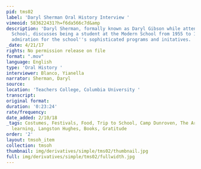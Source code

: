 ```yaml
---
pid: tms02
label: 'Daryl Sherman Oral History Interview '
vimeoid: 583622431?h=f6da566c7d&amp
description: 'Daryl Sherman, formally known as Daryl Gibson while attending the Modern
  School, discusses being a student at the Modern School from 1955 to 1961 with great
  admiration for the school''s sophisticated programs and initatives. '
_date: 4/21/17
rights: No permission release on file
format: ".mov"
language: English
type: 'Oral History '
interviewer: Blanco, Yianella
narrator: Sherman, Daryl
source:
location: 'Teachers College, Columbia University '
transcript:
original format:
duration: '0:23:24'
rate/frequency:
date_added: 2/10/18
_tags: Costumes, Festivals, Food, Trip to School, Camp Dunroven, The Arts, Multicultural
  learning, Langston Hughes, Books, Gratitude
order: '2'
layout: tmsoh_item
collection: tmsoh
thumbnail: img/derivatives/simple/tms02/thumbnail.jpg
full: img/derivatives/simple/tms02/fullwidth.jpg
---
```

